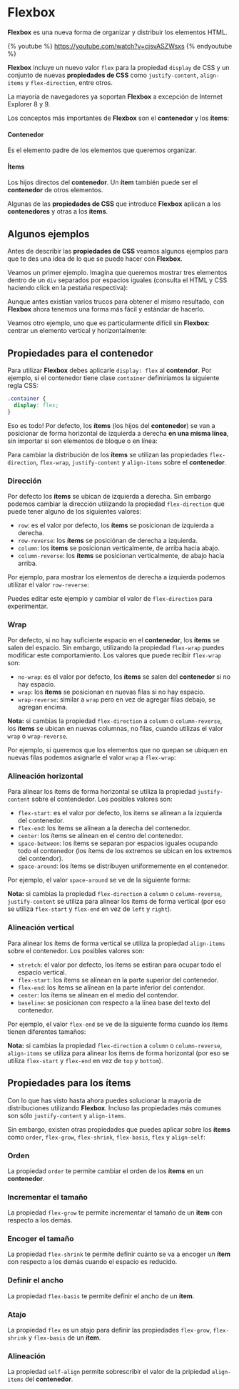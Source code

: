 # Flexbox

**Flexbox** es una nueva forma de organizar y distribuir los elementos HTML.

{% youtube %} https://youtube.com/watch?v=cjsvASZWsxs {% endyoutube %}

**Flexbox** incluye un nuevo valor `flex` para la propiedad `display` de CSS y un conjunto de nuevas **propiedades de CSS** como `justify-content`, `align-items` y `flex-direction`, entre otros.

La mayoría de navegadores ya soportan **Flexbox** a excepción de Internet Explorer 8 y 9.

Los conceptos más importantes de **Flexbox** son el **contenedor** y los **ítems**:

#### Contenedor

Es el elemento padre de los elementos que queremos organizar.

#### Ítems

Los hijos directos del **contenedor**. Un **ítem** también puede ser el **contenedor** de otros elementos.

Algunas de las **propiedades de CSS** que introduce **Flexbox** aplican a los **contenedores** y otras a los **ítems**.

## Algunos ejemplos

Antes de describir las **propiedades de CSS** veamos algunos ejemplos para que te des una idea de lo que se puede hacer con **Flexbox**.

Veamos un primer ejemplo. Imagína que queremos mostrar tres elementos dentro de un `div` separados por espacios iguales \(consulta el HTML y CSS haciendo click en la pestaña respectiva\):   


Aunque antes existían varios trucos para obtener el mismo resultado, con **Flexbox** ahora tenemos una forma más fácil y estándar de hacerlo.

Veamos otro ejemplo, uno que es particularmente difícil sin **Flexbox**: centrar un elemento vertical y horizontalmente:

## Propiedades para el contenedor

Para utilizar **Flexbox** debes aplicarle `display: flex` al **contendor**. Por ejemplo, si el contenedor tiene clase `container` definiríamos la siguiente regla CSS:

```css
.container {
  display: flex;
}
```

Eso es todo! Por defecto, los **ítems** \(los hijos del **contenedor**\) se van a posicionar de forma horizontal de izquierda a derecha **en una misma línea**, sin importar si son elementos de bloque o en línea:

Para cambiar la distribución de los **ítems** se utilizan las propiedades `flex-direction`, `flex-wrap`, `justify-content` y `align-items` sobre el **contenedor**.

### Dirección

Por defecto los **ítems** se ubican de izquierda a derecha. Sin embargo podemos cambiar la dirección utilizando la propiedad `flex-direction` que puede tener alguno de los siguientes valores:

* `row`: es el valor por defecto, los **ítems** se posicionan de izquierda a derecha.
* `row-reverse`: los **ítems** se posiciónan de derecha a izquierda.
* `column`: los **items** se posicionan verticalmente, de arriba hacia abajo.
* `column-reverse`: los **ítems** se posicionan verticalmente, de abajo hacia arriba.

Por ejemplo, para mostrar los elementos de derecha a izquierda podemos utilizar el valor `row-reverse`:

Puedes editar este ejemplo y cambiar el valor de `flex-direction` para experimentar.

### Wrap

Por defecto, si no hay suficiente espacio en el **contenedor**, los **ítems** se salen del espacio. Sin embargo, utilizando la propiedad `flex-wrap` puedes modificar este comportamiento. Los valores que puede recibir `flex-wrap` son:

* `no-wrap`: es el valor por defecto, los **ítems** se salen del **contenedor** si no hay espacio.
* `wrap`: los **ítems** se posicionan en nuevas filas si no hay espacio.
* `wrap-reverse`: similar a `wrap` pero en vez de agregar filas debajo, se agregan encima.

**Nota:** si cambias la propiedad `flex-direction` a `column` o `column-reverse`, los **ítems** se ubican en nuevas columnas, no filas, cuando utilizas el valor `wrap` o `wrap-reverse`.

Por ejemplo, si queremos que los elementos que no quepan se ubiquen en nuevas filas podemos asignarle el valor `wrap` a `flex-wrap`:   


### Alineación horizontal

Para alinear los ítems de forma horizontal se utiliza la propiedad `justify-content` sobre el contendedor. Los posibles valores son:

* `flex-start`: es el valor por defecto, los items se alínean a la izquierda del contenedor.
* `flex-end`: los ítems se alínean a la derecha del contenedor.
* `center`: los ítems se alínean en el centro del contenedor.
* `space-between`: los ítems se separan por espacios iguales ocupando todo el contenedor \(los ítems de los extremos se ubican en los extremos del contendor\).
* `space-around`: los ítems se distribuyen uniformemente en el contenedor.

Por ejemplo, el valor `space-around` se ve de la siguiente forma:

**Nota:** si cambias la propiedad `flex-direction` a `column` o `column-reverse`, `justify-content` se utiliza para alinear los ítems de forma vertical \(por eso se utiliza `flex-start` y `flex-end` en vez de `left` y `right`\).

### Alineación vertical

Para alinear los ítems de forma vertical se utiliza la propiedad `align-items` sobre el contenedor. Los posibles valores son:

* `stretch`: el valor por defecto, los ítems se estiran para ocupar todo el espacio vertical.
* `flex-start`: los ítems se alínean en la parte superior del contenedor.
* `flex-end`: los ítems se alínean en la parte inferior del contendor.
* `center`: los ítems se alínean en el medio del contendor.
* `baseline`: se posicionan con respecto a la línea base del texto del contenedor.

Por ejemplo, el valor `flex-end` se ve de la siguiente forma cuando los ítems tienen diferentes tamaños:

**Nota:** si cambias la propiedad `flex-direction` a `column` o `column-reverse`, `align-items` se utiliza para alinear los ítems de forma horizontal \(por eso se utiliza `flex-start` y `flex-end` en vez de `top` y `bottom`\).

## Propiedades para los ítems

Con lo que has visto hasta ahora puedes solucionar la mayoría de distribuciones utilizando **Flexbox**. Incluso las propiedades más comunes son sólo `justify-content` y `align-items`.

Sin embargo, existen otras propiedades que puedes aplicar sobre los **ítems** como `order`, `flex-grow`, `flex-shrink`, `flex-basis`, `flex` y `align-self`:

### Orden

La propiedad `order` te permite cambiar el orden de los **ítems** en un **contenedor**.

### Incrementar el tamaño

La propiedad `flex-grow` te permite incrementar el tamaño de un **item** con respecto a los demás.

### Encoger el tamaño

La propiedad `flex-shrink` te permite definir cuánto se va a encoger un **ítem** con respecto a los demás cuando el espacio es reducido.

### Definir el ancho

La propiedad `flex-basis` te permite definir el ancho de un **ítem**.

### Atajo

La propiedad `flex` es un atajo para definir las propiedades `flex-grow`, `flex-shrink` y `flex-basis` de un **ítem**.

### Alineación

La propiedad `self-align` permite sobrescribir el valor de la pripiedad `align-items` del **contenedor**.

